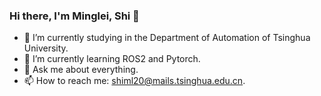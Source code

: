### Hi there, I'm Minglei, Shi 👋

<!--
**shiml20/shiml20** is a ✨ _special_ ✨ repository because its `README.md` (this file) appears on your GitHub profile.
Here are some ideas to get you started:
-->

- 🔭 I’m currently studying in the Department of Automation of Tsinghua University.
- 🌱 I’m currently learning ROS2 and Pytorch.
- 💬 Ask me about everything.
- 📫 How to reach me: shiml20@mails.tsinghua.edu.cn.

<!--
- 😄 Pronouns: ...
- ⚡ Fun fact: ...
- 👯 I’m looking to collaborate on 
- 🤔 I’m looking for help with ...

-->

<!--
![](https://github-readme-stats.vercel.app/api?username=shiml20)
-->
